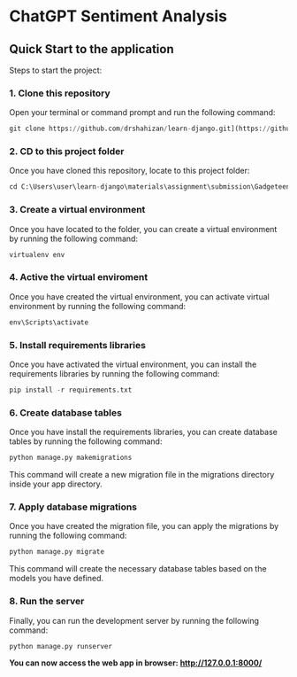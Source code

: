 <h1>ChatGPT Sentiment Analysis</h1>


## Quick Start to the application	

Steps to start the project:

### 1. Clone this repository
Open your terminal or command prompt and run the following command:

```python
git clone https://github.com/drshahizan/learn-django.git](https://github.com/drshahizan/special-topic-data-engineering.git
```

### 2. CD to this project folder
Once you have cloned this repository, locate to this project folder:

```python
cd C:\Users\user\learn-django\materials\assignment\submission\Gadgeteen\online_edu_platform\gadgeteen
```

### 3. Create a virtual environment
Once you have located to the folder, you can create a virtual environment by running the following command:

```python
virtualenv env
```

### 4. Active the virtual enviroment
Once you have created the virtual environment, you can activate virtual environment by running the following command:

```python
env\Scripts\activate
```

### 5. Install requirements libraries
Once you have activated the virtual environment, you can install the requirements libraries by running the following command:

```python
pip install -r requirements.txt
```

### 6. Create database tables
Once you have install the requirements libraries, you can create database tables by running the following command:

```python
python manage.py makemigrations
```

This command will create a new migration file in the migrations directory inside your app directory.

### 7. Apply database migrations
Once you have created the migration file, you can apply the migrations by running the following command:

```python
python manage.py migrate
```

This command will create the necessary database tables based on the models you have defined.

### 8. Run the server
Finally, you can run the development server by running the following command:

```python
python manage.py runserver
```

<b> You can now access the web app in browser: http://127.0.0.1:8000/ </b>

 

